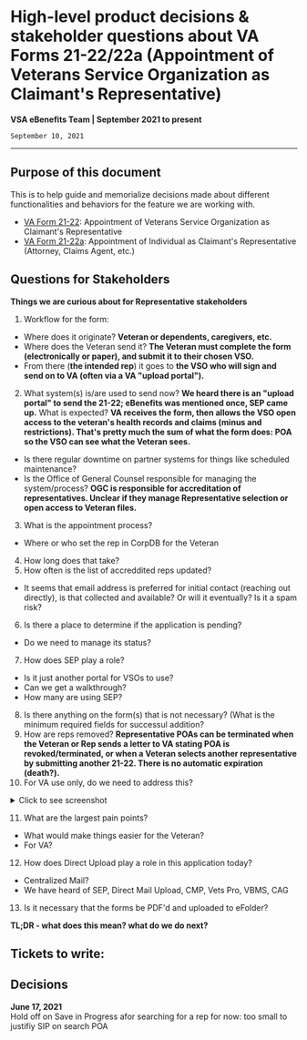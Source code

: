 # High-level product decisions & stakeholder questions about VA Forms 21-22/22a (Appointment of Veterans Service Organization as Claimant's Representative)
**VSA eBenefits Team | September 2021 to present**

`September 10, 2021` 

---

## Purpose of this document

This is to help guide and memorialize decisions made about different functionalities and behaviors for the feature we are working with.  

- [VA Form 21-22](https://www.vba.va.gov/pubs/forms/vba-21-22-are.pdf): Appointment of Veterans Service Organization as Claimant's Representative  
- [VA Form 21-22a](https://www.vba.va.gov/pubs/forms/vba-21-22a-are.pdf): Appointment of Individual as Claimant's Representative (Attorney, Claims Agent, etc.)

## Questions for Stakeholders

**Things we are curious about for Representative stakeholders**  
  
1. Workflow for the form:
- Where does it originate? **Veteran or dependents, caregivers, etc.**
- Where does the Veteran send it? **The Veteran must complete the form (electronically or paper), and submit it to their chosen VSO.** 
- From there (**the intended rep**) it goes to **the VSO who will sign and send on to VA (often via a VA "upload portal").**
2. What system(s) is/are used to send now? **We heard there is an "upload portal" to send the 21-22; eBenefits was mentioned once, SEP came up.** What is expected? **VA receives the form, then allows the VSO open access to the veteran's health records and claims (minus and restrictions). That's pretty much the sum of what the form does: POA so the VSO can see what the Veteran sees.**
- Is there regular downtime on partner systems for things like scheduled maintenance?
- Is the Office of General Counsel responsible for managing the system/process? **OGC is responsible for accreditation of representatives. Unclear if they manage Representative selection or open access to Veteran files.**
3. What is the appointment process?
- Where or who set the rep in CorpDB for the Veteran
4. How long does that take?
5. How often is the list of accreddited reps updated?
- It seems that email address is preferred for initial contact (reaching out directly), is that collected and available? Or will it eventually? Is it a spam risk?
6. Is there a place to determine if the application is pending?
- Do we need to manage its status?
7. How does SEP play a role?  
- Is it just another portal for VSOs to use?  
- Can we get a walkthrough?  
- How many are using SEP?  
8. Is there anything on the form(s) that is not necessary?  (What is the minimum required fields for successul addition?  
9. How are reps removed? **Representative POAs can be terminated when the Veteran or Rep sends a letter to VA stating POA is revoked/terminated, or when a Veteran selects another representative by submitting another 21-22. There is no automatic expiration (death?).**
10. For VA use only, do we need to address this?    
<details>
  <summary>Click to see screenshot</summary>
  
  ![image](https://user-images.githubusercontent.com/53826255/132881760-e29a1be7-ca56-45dd-8d49-8ccbeefce464.png)
  
</details>

11. What are the largest pain points?   
- What would make things easier for the Veteran?   
- For VA?  
12. How does Direct Upload play a role in this application today?   
- Centralized Mail?   
- We have heard of SEP, Direct Mail Upload, CMP, Vets Pro, VBMS, CAG  
13. Is it necessary that the forms be PDF'd and uploaded to eFolder?  

**TL;DR - what does this mean?  what do we do next?**

## Tickets to write:

## Decisions

**June 17, 2021**  
Hold off on Save in Progress afor searching for a rep for now: too small to justifiy SIP on search POA
